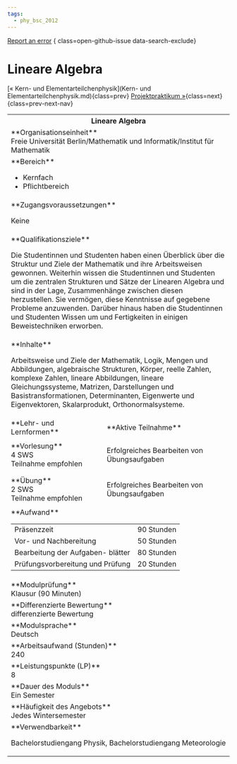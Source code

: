 ```yaml
---
tags:
  - phy_bsc_2012
---
```

[Report an error](https://github.com/SGSSGene/FUB-SUP/issues/new?title=Error%20in%20%22Lineare%20Algebra%22&body=There%20seems%20to%20be%20an%20error%20in%20module%20%22Lineare%20Algebra%22%2E%0A%0A%3CDescribe%20here%20a%20slightly%20more%20detailed%20description%20of%20what%20is%20wrong%3E&labels=bug)
{ class=open-github-issue data-search-exclude}

# Lineare Algebra

[« Kern- und Elementarteilchenphysik](Kern- und Elementarteilchenphysik.md){class=prev}
[Projektpraktikum »](Projektpraktikum.md){class=next}
{class=prev-next-nav}

<table markdown id="moduledesc">
<tr markdown class="moduledesc_head"><th colspan="2">Lineare Algebra </th></tr>
<tr markdown><td colspan="2">**Organisationseinheit**   <br>Freie Universität Berlin/Mathematik und Informatik/Institut für Mathematik</td></tr>

<tr markdown><td colspan="2">**Bereich**<br>


- Kernfach
- Pflichtbereich

</td></tr>

<tr markdown><td colspan="2">**Zugangsvoraussetzungen** <br>

Keine


</td></tr>
<tr markdown><td colspan="2">**Qualifikationsziele**    <br>

Die Studentinnen und Studenten haben einen Überblick über die Struktur und
Ziele der Mathematik und ihre Arbeitsweisen gewonnen. Weiterhin wissen die
Studentinnen und Studenten um die zentralen Strukturen und Sätze der
Linearen Algebra und sind in der Lage, Zusammenhänge zwischen diesen
herzustellen. Sie vermögen, diese Kenntnisse auf gegebene Probleme
anzuwenden. Darüber hinaus haben die Studentinnen und Studenten Wissen um
und Fertigkeiten in einigen Beweistechniken erworben.


</td></tr>
<tr markdown><td colspan="2">**Inhalte**                <br>

Arbeitsweise und Ziele der Mathematik, Logik, Mengen und Abbildungen,
algebraische Strukturen, Körper, reelle Zahlen, komplexe Zahlen, lineare
Abbildungen, lineare Gleichungssysteme, Matrizen, Darstellungen und
Basistransformationen, Determinanten, Eigenwerte und Eigenvektoren,
Skalarprodukt, Orthonormalsysteme.


</td></tr>

<tr markdown><td>**Lehr- und Lernformen**</td><td>**Aktive Teilnahme**</td></tr>
<tr markdown><td> **Vorlesung** <br>4 SWS <br> Teilnahme empfohlen</td><td>

Erfolgreiches Bearbeiten von Übungsaufgaben
</td></tr>
<tr markdown><td> **Übung** <br>2 SWS <br> Teilnahme empfohlen</td><td>

Erfolgreiches Bearbeiten von Übungsaufgaben
</td></tr>
<tr markdown><td colspan="2">**Aufwand**                <br>
<table class="aufwand_table">
<tr><td>Präsenzzeit</td><td>90 Stunden</td></tr>
<tr><td>Vor- und Nachbereitung</td><td>50 Stunden</td></tr>
<tr><td>Bearbeitung der Aufgaben- blätter</td><td>80 Stunden</td></tr>
<tr><td>Prüfungsvorbereitung und Prüfung</td><td>20 Stunden</td></tr>
</table>

</td></tr>
<tr markdown><td colspan="2">**Modulprüfung**             <br>Klausur (90 Minuten)


</td></tr>
<tr markdown><td colspan="2">**Differenzierte Bewertung** <br>differenzierte Bewertung

</td></tr>
<tr markdown><td colspan="2">**Modulsprache**             <br>Deutsch</td></tr>
<tr markdown><td colspan="2">**Arbeitsaufwand (Stunden)** <br>240</td></tr>
<tr markdown><td colspan="2">**Leistungspunkte (LP)**     <br>8</td></tr>
<tr markdown><td colspan="2">**Dauer des Moduls**         <br>Ein Semester</td></tr>
<tr markdown><td colspan="2">**Häufigkeit des Angebots**  <br>Jedes Wintersemester</td></tr>
<tr markdown><td colspan="2">**Verwendbarkeit**           <br>

Bachelorstudiengang Physik, Bachelorstudiengang Meteorologie


</td></tr>


</table>
